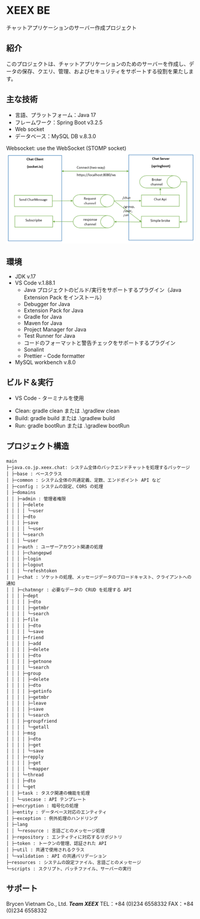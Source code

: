 # XEEX BE

チャットアプリケーションのサーバー作成プロジェクト

## 紹介

このプロジェクトは、チャットアプリケーションのためのサーバーを作成し、データの保存、クエリ、管理、およびセキュリティをサポートする役割を果たします。

## 主な技術

- 言語、プラットフォーム：Java 17
- フレームワーク：Spring Boot v3.2.5
- Web socket
- データベース：MySQL DB v.8.3.0

Websocket: use the WebSocket (STOMP socket)
![alt text](broker.png)

## 環境

- JDK v.17
- VS Code v.1.88.1
  - Java プロジェクトのビルド/実行をサポートするプラグイン（Java Extension Pack をインストール）
  * Debugger for Java
  * Extension Pack for Java
  * Gradle for Java
  * Maven for Java
  * Project Manager for Java
  * Test Runner for Java
  - コードのフォーマットと警告チェックをサポートするプラグイン
  * Sonalint
  * Prettier - Code formatter
- MySQL workbench v.8.0

## ビルド＆実行

- VS Code - ターミナルを使用

* Clean: gradle clean または .\gradlew clean
* Build: gradle build または .\gradlew build
* Run: gradle bootRun または .\gradlew bootRun

## プロジェクト構造
```
main
├─java.co.jp.xeex.chat: システム全体のバックエンドチャットを処理するパッケージ
│ ├─base : ベースクラス
│ ├─common : システム全体の共通定義、定数、エンドポイント API など
│ ├─config : システムの設定、CORS の処理
│ ├─domains  
│ │ ├─admin : 管理者権限
│ │ │ ├─delete
│ │ │ │ └─user
│ │ │ ├─dto
│ │ │ ├─save
│ │ │ │ └─user
│ │ │ └─search
│ │ │ └─user
│ │ ├─auth : ユーザーアカウント関連の処理
│ │ │ ├─changepwd
│ │ │ ├─login
│ │ │ ├─logout
│ │ │ └─refeshtoken
│ │ ├─chat : ソケットの処理、メッセージデータのブロードキャスト、クライアントへの通知
│ │ ├─chatmngr : 必要なデータの CRUD を処理する API
│ │ │ ├─dept
│ │ │ │ ├─dto
│ │ │ │ ├─getmbr
│ │ │ │ └─search
│ │ │ ├─file
│ │ │ │ ├─dto
│ │ │ │ └─save
│ │ │ ├─friend
│ │ │ │ ├─add
│ │ │ │ ├─delete
│ │ │ │ ├─dto
│ │ │ │ ├─getnone
│ │ │ │ └─search
│ │ │ ├─group
│ │ │ │ ├─delete
│ │ │ │ ├─dto
│ │ │ │ ├─getinfo
│ │ │ │ ├─getmbr
│ │ │ │ ├─leave
│ │ │ │ ├─save
│ │ │ │ └─search
│ │ │ ├─groupfriend
│ │ │ │ └─getall
│ │ │ ├─msg
│ │ │ │ ├─dto
│ │ │ │ ├─get
│ │ │ │ └─save
│ │ │ ├─repply
│ │ │ │ ├─get
│ │ │ │ └─mapper
│ │ │ └─thread
│ │ │ ├─dto
│ │ │ └─get
│ │ ├─task : タスク関連の機能を処理
│ │ └─usecase : API テンプレート
│ ├─encryption : 暗号化の処理
│ ├─entity : データベース対応のエンティティ
│ ├─exception : 例外処理のハンドリング
│ ├─lang
│ │ └─resource : 言語ごとのメッセージ処理
│ ├─repository : エンティティに対応するリポジトリ
│ ├─token : トークンの管理、認証された API
│ ├─util : 共通で使用されるクラス
│ └─validation : API の共通バリデーション
├─resources : システムの設定ファイル、言語ごとのメッセージ
└─scripts : スクリプト、バッチファイル、サーバーの実行
```
## サポート

Brycen Vietnam Co., Ltd.
**_Team XEEX_**
TEL：+84 (0)234 6558332
FAX：+84 (0)234 6558332
